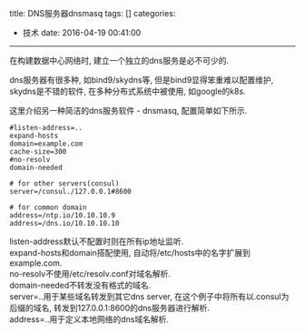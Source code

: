 title: DNS服务器dnsmasq
tags: []
categories:
  - 技术
date: 2016-04-19 00:41:00
---
在构建数据中心网络时, 建立一个独立的dns服务是必不可少的.

dns服务器有很多种, 如bind9/skydns等, 但是bind9显得笨重难以配置维护, skydns是不错的软件, 在多种分布式系统中被使用, 如google的k8s.

这里介绍另一种简洁的dns服务软件 - dnsmasq, 配置简单如下所示.

```
#listen-address=..
expand-hosts
domain=example.com
cache-size=300
#no-resolv
domain-needed

# for other servers(consul)
server=/consul./127.0.0.1#8600

# for common domain
address=/ntp.io/10.10.10.9
address=/dns.io/10.10.10.10
```

listen-address默认不配置时则在所有ip地址监听.  
expand-hosts和domain搭配使用, 自动将/etc/hosts中的名字扩展到example.com.   
no-resolv不使用/etc/resolv.conf对域名解析.  
domain-needed不转发没有格式的域名.   
server=..用于某些域名转发到其它dns server, 在这个例子中将所有以.consul为后缀的域名, 转发到127.0.0.1:8600的dns服务器进行解析.  
address=..用于定义本地网络的dns域名解析.  

